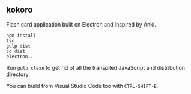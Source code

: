 ## kokoro
Flash card application built on Electron and inspired by Anki.

	npm install
	tsc
	gulp dist
	cd dist
	electron .

Run `gulp clean` to get rid of all the transpiled JavaScript and distribution
directory. 

You can build from Visual Studio Code too with `CTRL-SHIFT-B`.